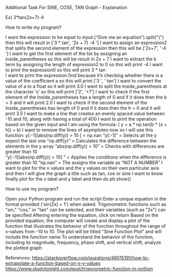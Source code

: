 Additional Task For SINE, COSE, TAN Graph - Explanation

Ex) 3*tan(2x+7)-4 

How to write my program? 

I want the expression to be equal to input.(“Give me an equation”).split("(") then this will result in ['3 * tan', '2x + 7) -4 ']
I want to assign an expression2 that splits the second element of the expression then this will be ['2x+7', '-4 '] 
I want to get the first element of the list by assigning an inside_parentheses so this will be result in 2x + 7
I want to extract the k term by assigning the length of expression2 to 0 so this will print -4 
I want to print the expression0 so this will print 3 * tan                                                 
I want to print the expression.find because it’s checking whether there is a value of the coefficient a so this will print ['3 ', ' tan']
I want to convert the value of a to a float so it will print 3.0
I want to split the inside_parenthesis at the character ‘x’ so this will print ['2', '+7']
I want to check if the first element of the Inside_parentheses has a length of 0 and if it does then the b = 0 and it will print 2.0 
I want to check if the second element of the Inside_parentheses has length of 0 and if it does then the h = 0 and it will print 3.5
I want to make a line that creates an evenly spaced value between -10 and 10, along with having a total of 400 
I want to print the operation based on the given input and I am using the formula: ( y = a * np.tan(b * (x + h)) + k) 
I want to remove the lines of asymptotes now so I will use this function: y[:-1][abs(np.diff(y)) > 10 ] = np.nan 
“y[:-1]” = Selects all the y expect the last one 
“np.diff(y)” = Calculates the difference between the elements in the y array 
“abs(np.diff(y)) > 10” = Checks with differences are greater than 10  
“y[:-1][abs(np.diff(y)) > 10] “ = Applies the conditions when the difference is greater than 10 
“np.nan” = The assigns the variable as “NOT A NUMBER”
I want to plot for the x values and the y values on their own particular axis and then I will give the graph a title such as tan, cos or sine
I want to know finally plot for the x label and y label and then do plt.show()

How to use my program? 

Open your Python program and run the script
Enter a unique equation in the format provided ('sin(2x) + 1') when asked. Trigonometric functions such as "sin," "cos," or "tan" can be selected, and their variables (such as "2x") can be specified 
Aftering entering the equation, click on return 
Based on the provided equation, the computer will create and display a plot of the function that illustrates the behavior of the function throughout the range of x-values from -10 to 10. The plot will be titled "Sine Function Plot" and will include the function name 
To understand the behavior of the function, including its magnitude, frequency, phase shift, and vertical shift, analyze the plotted graph 

References: 
https://stackoverflow.com/questions/48015191/how-to-extrapolate-a-function-based-on-x-y-values 
https://www.studytonight.com/post/trigonometric-function-in-python 

